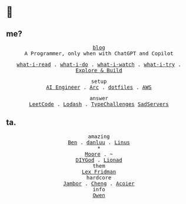 # 👋

## me?
<p align="center">
  <samp>
    <a href="https://never2.top/blog">blog</a><br>
    <span>A Programmer, only when with ChatGPT and Copilot</span>
  </samp>
</p>

<p align="center">
  <samp>
    <a href="https://github.com/mefengl/what-i-read">what-i-read</a> .
    <a href="https://github.com/mefengl/what-i-do">what-i-do</a> .
    <a href="https://github.com/mefengl/what-i-watch">what-i-watch</a> .
    <a href="https://github.com/mefengl/what-i-try">what-i-try</a> .
    <br>
    <a href="https://github.com/users/mefengl/projects/2/">Explore & Build</a>
  </samp>
</p>

<p align="center">
  <samp>
    <span>setup</span><br>
    <a href="https://github.com/mefengl/Awesome-AI-Engineer">AI Engineer</a> .
    <a href="https://github.com/mefengl/my-Arc">Arc</a> .
    <a href="https://github.com/mefengl/dotfiles">dotfiles</a> .
    <a href="https://github.com/mefengl/Awsome-AWS">AWS</a>
  </samp>
</p>

<p align="center">
  <samp>
    <span>answer</span><br>
    <a href="https://github.com/mefengl/answer/tree/main/leetcode-python">LeetCode</a> .
    <a href="https://github.com/mefengl/answer/tree/main/lodash-to-me">Lodash</a> .
    <a href="https://github.com/mefengl/answer/tree/main/typeChallenges">TypeChallenges</a>
    <a href="https://github.com/mefengl/answer/tree/main/SadServers">SadServers</a>
  </samp>
</p>

## ta.

<p align="center">
  <samp>
    <span>amazing</span><br>
    <a href="https://www.benkuhn.net/">Ben</a> .
    <a href="https://danluu.com/">danluu</a> .
    <a href="https://thesephist.com/">Linus</a>
    <br>
    <span>*</span><br>
    <a href="https://letterstoanewdeveloper.com/">Moore</a> .
    <span>~</span><br>
    <a href="https://diygod.me/">DIYGod</a> .
    <a href="https://www.lionad.art/">Lionad</a>
    <br>
    <span>them</span><br>
    <a href="https://karpathy.ai/lexicap/">Lex Fridman</a>
    <br>
    <span>hardcore</span><br>
    <a href="https://seb.jambor.dev/">Jambor</a> .
    <a href="https://linjuncheng.cn/">Cheng</a> .
    <a href="https://www.acoier.com/">Acoier</a>
    <br>
    <span>info</span><br>
    <a href="https://www.owenyoung.com/">Owen</a>
  </samp>
</p>
